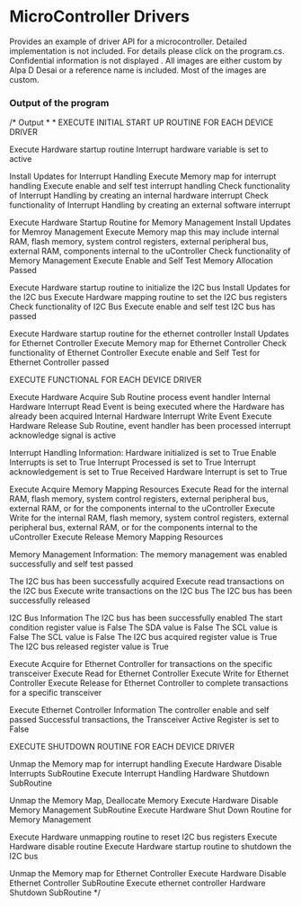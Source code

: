 # MicroController Drivers

Provides an example of driver API for a microcontroller. Detailed implementation is not included. For details please click on the program.cs. Confidential information is not displayed . All images are either custom by Alpa D Desai or a reference name is included. Most of the images are custom. 


### Output of the program

/* Output 
 * 
 * 
 EXECUTE INITIAL START UP ROUTINE FOR EACH DEVICE DRIVER

 Execute Hardware startup routine Interrupt hardware variable is set to active
 
 Install Updates for Interrupt Handling
 Execute Memory map for interrupt handling
 Execute enable and self test interrupt handling
 Check functionality of Interrupt Handling by creating an internal hardware interrupt
 Check functionality of Interrupt Handling by creating an external software interrupt


 Execute Hardware Startup Routine for Memory Management
 Install Updates for Memroy Management
 Execute Memory map this may include internal RAM, flash memory, system control registers,
         external peripheral bus, external RAM, components internal to the uController
 Check functionality of Memory Management
 Execute Enable and Self Test Memory Allocation Passed


 Execute Hardware startup routine to initialize the I2C bus
 Install Updates for the I2C bus
 Execute Hardware mapping routine to set the I2C bus registers
 Check functionality of I2C Bus
 Execute enable and self test I2C bus has passed


 Execute Hardware startup routine for the ethernet controller
 Install Updates for Ethernet Controller
 Execute Memory map for Ethernet Controller
 Check functionality of Ethernet Controller
 Execute enable and Self Test for Ethernet Controller passed


 EXECUTE FUNCTIONAL FOR EACH DEVICE DRIVER
 
 Execute Hardware Acquire Sub Routine process event handler
 Internal Hardware Interrupt Read Event is being executed where the Hardware has already been acquired
 Internal Hardware Interrupt Write Event
 Execute Hardware Release Sub Routine, event handler has been processed interrupt acknowledge signal is active


 Interrupt Handling Information:
         Hardware initialized is set to True
         Enable Interrupts is set to True
         Interrupt Processed is set to True
         Interrupt acknowledgement is set to True
         Received Hardware Interrupt is set to True

 Execute Acquire Memory Mapping Resources
 Execute Read for the internal RAM, flash memory, system control registers,
         external peripheral bus, external RAM, or for the components internal to the uController
 Execute Write for the internal RAM, flash memory, system control registers,
         external peripheral bus, external RAM, or for the components internal to the uController
 Execute Release Memory Mapping Resources

 Memory Management Information:
         The memory management was enabled successfully and self test passed


 The I2C bus has been successfully acquired
 Execute read transactions on the I2C bus
 Execute write transactions on the I2C bus
 The I2C bus has been successfully released


 I2C Bus Information
         The I2C bus has been successfully enabled
         The start condition register value is False
         The SDA value is False
         The SCL value is False
         The SCL value is False
         The I2C bus acquired register value is True
         The I2C bus released register value is True


 Execute Acquire for Ethernet Controller for transactions on the specific transceiver
 Execute Read for Ethernet Controller
 Execute Write for Ethernet Controller
 Execute Release for Ethernet Controller to complete transactions for a specific transceiver


 Execute Ethernet Controller Information
         The controller  enable and self passed
         Successful transactions, the Transceiver Active Register is set to False


 EXECUTE SHUTDOWN ROUTINE FOR EACH DEVICE DRIVER
 
 Unmap the Memory map for interrupt handling
 Execute Hardware Disable Interrupts SubRoutine
 Execute Interrupt Handling Hardware Shutdown SubRoutine


 Unmap the Memory Map, Deallocate Memory
 Execute Hardware Disable Memory Management SubRoutine
 Execute Hardware Shut Down Routine for Memory Management


 Execute Hardware unmapping routine to reset I2C bus registers
 Execute Hardware disable routine
 Execute Hardware startup routine to shutdown the I2C bus


 Unmap the Memory map for  Ethernet Controller
 Execute Hardware Disable  Ethernet Controller SubRoutine
 Execute ethernet controller Hardware Shutdown SubRoutine
    */

